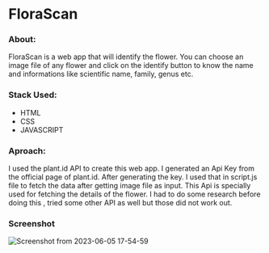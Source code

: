 # FloraScan


### About:
FloraScan is a web app that will identify the flower. You can choose an image file of any flower and click on the identify button to know the name and informations like scientific name, family, genus etc. 

### Stack Used:

* HTML
* CSS
* JAVASCRIPT


### Aproach:

I used the plant.id API to create this web app. I generated an Api Key from the official page of plant.id. After generating the key. I used that in script.js file to fetch the data after getting image file as input. This Api is specially used for fetching the details of the flower. I had to do some research before doing this , tried some other API as well but those did not work out. 



### Screenshot

![Screenshot from 2023-06-05 17-54-59](https://github.com/jyothika8141/myFirstWebsite/assets/118593670/243cad29-ca96-46d7-96ac-38dbd6a9f093)
                                               
